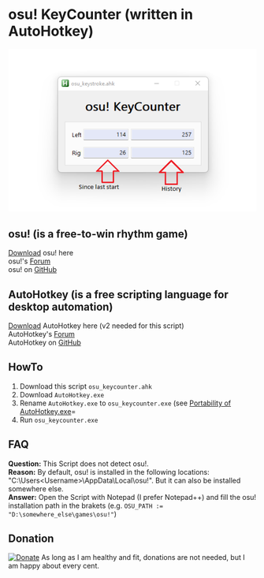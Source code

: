 # osu! KeyCounter (written in AutoHotkey)

[![osu_keycounter](https://raw.githubusercontent.com/tipsy-cod/osu_keycounter/master/osu_keycounter.png)](https://github.com/tipsy-cod/osu_keycounter)


## osu! (is a free-to-win rhythm game)
[Download](https://osu.ppy.sh/home/) osu! here  
osu!'s [Forum](https://osu.ppy.sh/community/forums)  
osu! on [GitHub](https://github.com/ppy/osu)


## AutoHotkey (is a free scripting language for desktop automation)
[Download](https://www.autohotkey.com/download/) AutoHotkey here (v2 needed for this script)  
AutoHotkey's [Forum](https://www.autohotkey.com/boards/)  
AutoHotkey on [GitHub](https://github.com/Lexikos/AutoHotkey_L)


## HowTo
1. Download this script `osu_keycounter.ahk`
2. Download `AutoHotkey.exe`
3. Rename `AutoHotkey.exe` to `osu_keycounter.exe` (see [Portability of AutoHotkey.exe](https://lexikos.github.io/v2/docs/Program.htm#portability)=
4. Run `osu_keycounter.exe`


## FAQ
**Question:** This Script does not detect osu!.  
**Reason:** By default, osu! is installed in the following locations: "C:\Users\<Username>\AppData\Local\osu!\". But it can also be installed somewhere else.  
**Answer:** Open the Script with Notepad (I prefer Notepad++) and fill the osu! installation path in the brakets (e.g. `OSU_PATH := "D:\somewhere_else\games\osu!"`)


## Donation
[![Donate](https://img.shields.io/badge/Donate-PayPal-green.svg?style=flat-square)](https://streamelements.com/tipsy_css/tip) As long as I am healthy and fit, donations are not needed, but I am happy about every cent.